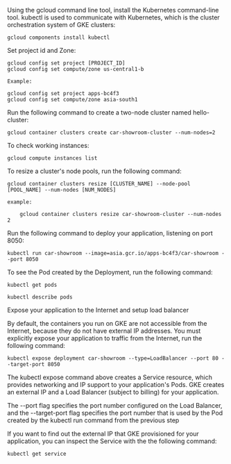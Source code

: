 Using the gcloud command line tool, install the Kubernetes command-line tool. kubectl is used to communicate with Kubernetes, which is the cluster orchestration system of GKE clusters:

	gcloud components install kubectl
	
Set project id and Zone:

	gcloud config set project [PROJECT_ID]
	gcloud config set compute/zone us-central1-b
	
	Example: 
	  
	gcloud config set project apps-bc4f3
	gcloud config set compute/zone asia-south1

Run the following command to create a two-node cluster named hello-cluster:

	gcloud container clusters create car-showroom-cluster --num-nodes=2
	
To  check working instances:

	gcloud compute instances list
	
To resize a cluster's node pools, run the following command:

	gcloud container clusters resize [CLUSTER_NAME] --node-pool [POOL_NAME] --num-nodes [NUM_NODES]
    
    example: 
    
    	gcloud container clusters resize car-showroom-cluster --num-nodes 2
    
Run the following command to deploy your application, listening on port 8050:

	kubectl run car-showroom --image=asia.gcr.io/apps-bc4f3/car-showroom --port 8050
	

To see the Pod created by the Deployment, run the following command:

	kubectl get pods
	
	kubectl describe pods
	
	
Expose your application to the Internet and setup load balancer

By default, the containers you run on GKE are not accessible from the Internet, because they do not have external IP addresses. 
You must explicitly expose your application to traffic from the Internet, run the following command:

	
	kubectl expose deployment car-showroom --type=LoadBalancer --port 80 --target-port 8050


The kubectl expose command above creates a Service resource, which provides networking and IP support to your application's Pods. 
GKE creates an external IP and a Load Balancer (subject to billing) for your application.

The --port flag specifies the port number configured on the Load Balancer, and the --target-port 
flag specifies the port number that is used by the Pod created by the kubectl run command from the previous step


If you want to find out the external IP that GKE provisioned for your application, you can inspect the Service 
with the the following command:

	kubectl get service
	

